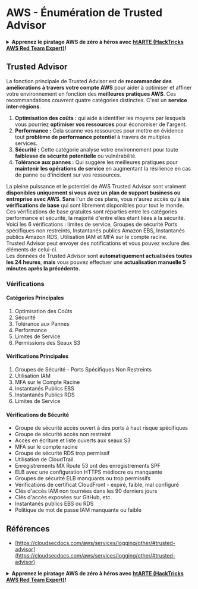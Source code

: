 # AWS - Énumération de Trusted Advisor

<details>

<summary><strong>Apprenez le piratage AWS de zéro à héros avec</strong> <a href="https://training.hacktricks.xyz/courses/arte"><strong>htARTE (HackTricks AWS Red Team Expert)</strong></a><strong>!</strong></summary>

Autres moyens de soutenir HackTricks :

* Si vous souhaitez voir votre **entreprise annoncée dans HackTricks** ou **télécharger HackTricks en PDF**, consultez les [**PLANS D'ABONNEMENT**](https://github.com/sponsors/carlospolop) !
* Obtenez le [**swag officiel PEASS & HackTricks**](https://peass.creator-spring.com)
* Découvrez [**La Famille PEASS**](https://opensea.io/collection/the-peass-family), notre collection de [**NFTs exclusifs**](https://opensea.io/collection/the-peass-family)
* **Rejoignez le** 💬 [**groupe Discord**](https://discord.gg/hRep4RUj7f) ou le [**groupe telegram**](https://t.me/peass) ou **suivez** moi sur **Twitter** 🐦 [**@carlospolopm**](https://twitter.com/carlospolopm)**.**
* **Partagez vos astuces de piratage en soumettant des PR aux dépôts github** [**HackTricks**](https://github.com/carlospolop/hacktricks) et [**HackTricks Cloud**](https://github.com/carlospolop/hacktricks-cloud).

</details>

## Trusted Advisor

La fonction principale de Trusted Advisor est de **recommander des améliorations à travers votre compte AWS** pour aider à optimiser et affiner votre environnement en fonction des **meilleures pratiques AWS**. Ces recommandations couvrent quatre catégories distinctes. C'est un **service inter-régions**.

1. **Optimisation des coûts :** qui aide à identifier les moyens par lesquels vous pourriez **optimiser vos ressources** pour économiser de l'argent.
2. **Performance :** Cela scanne vos ressources pour mettre en évidence tout **problème de performance potentiel** à travers de multiples services.
3. **Sécurité :** Cette catégorie analyse votre environnement pour toute **faiblesse de sécurité potentielle** ou vulnérabilité.
4. **Tolérance aux pannes :** Qui suggère les meilleures pratiques pour **maintenir les opérations de service** en augmentant la résilience en cas de panne ou d'incident sur vos ressources.

La pleine puissance et le potentiel de AWS Trusted Advisor sont vraiment **disponibles uniquement si vous avez un plan de support business ou entreprise avec AWS**. **Sans** l'un de ces plans, vous n'aurez accès qu'à **six vérifications de base** qui sont librement disponibles pour tout le monde. Ces vérifications de base gratuites sont réparties entre les catégories performance et sécurité, la majorité d'entre elles étant liées à la sécurité. Voici les 6 vérifications : limites de service, Groupes de sécurité Ports spécifiques non restreints, Instantanés publics Amazon EBS, Instantanés publics Amazon RDS, Utilisation IAM et MFA sur le compte racine.\
Trusted Advisor peut envoyer des notifications et vous pouvez exclure des éléments de celui-ci.\
Les données de Trusted Advisor sont **automatiquement actualisées toutes les 24 heures**, **mais** vous pouvez effectuer une **actualisation manuelle 5 minutes après la précédente.**

### **Vérifications**

#### Catégories Principales

1. Optimisation des Coûts
2. Sécurité
3. Tolérance aux Pannes
4. Performance
5. Limites de Service
6. Permissions des Seaux S3

#### Vérifications Principales

1. Groupes de Sécurité - Ports Spécifiques Non Restreints
2. Utilisation IAM
3. MFA sur le Compte Racine
4. Instantanés Publics EBS
5. Instantanés Publics RDS
6. Limites de Service

#### Vérifications de Sécurité

* Groupe de sécurité accès ouvert à des ports à haut risque spécifiques
* Groupe de sécurité accès non restreint
* Accès en écriture et liste ouverts aux seaux S3
* MFA sur le compte racine
* Groupe de sécurité RDS trop permissif
* Utilisation de CloudTrail
* Enregistrements MX Route 53 ont des enregistrements SPF
* ELB avec une configuration HTTPS médiocre ou manquante
* Groupes de sécurité ELB manquants ou trop permissifs
* Vérifications de certificat CloudFront - expiré, faible, mal configuré
* Clés d'accès IAM non tournées dans les 90 derniers jours
* Clés d'accès exposées sur GitHub, etc.
* Instantanés publics EBS ou RDS
* Politique de mot de passe IAM manquante ou faible

## **Références**

* [https://cloudsecdocs.com/aws/services/logging/other/#trusted-advisor](https://cloudsecdocs.com/aws/services/logging/other/#trusted-advisor)

<details>

<summary><strong>Apprenez le piratage AWS de zéro à héros avec</strong> <a href="https://training.hacktricks.xyz/courses/arte"><strong>htARTE (HackTricks AWS Red Team Expert)</strong></a><strong>!</strong></summary>

Autres moyens de soutenir HackTricks :

* Si vous souhaitez voir votre **entreprise annoncée dans HackTricks** ou **télécharger HackTricks en PDF**, consultez les [**PLANS D'ABONNEMENT**](https://github.com/sponsors/carlospolop) !
* Obtenez le [**swag officiel PEASS & HackTricks**](https://peass.creator-spring.com)
* Découvrez [**La Famille PEASS**](https://opensea.io/collection/the-peass-family), notre collection de [**NFTs exclusifs**](https://opensea.io/collection/the-peass-family)
* **Rejoignez le** 💬 [**groupe Discord**](https://discord.gg/hRep4RUj7f) ou le [**groupe telegram**](https://t.me/peass) ou **suivez** moi sur **Twitter** 🐦 [**@carlospolopm**](https://twitter.com/carlospolopm)**.**
* **Partagez vos astuces de piratage en soumettant des PR aux dépôts github** [**HackTricks**](https://github.com/carlospolop/hacktricks) et [**HackTricks Cloud**](https://github.com/carlospolop/hacktricks-cloud).

</details>

